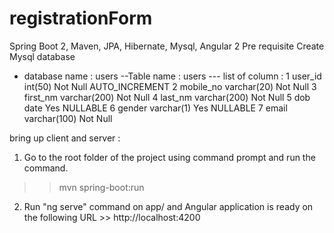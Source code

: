 # registrationForm
Spring Boot 2, Maven, JPA, Hibernate, Mysql, Angular 2
Pre requisite
Create Mysql database
- database name : users
--Table name : users 
--- list of column :
1 user_id int(50) Not Null AUTO_INCREMENT
2 mobile_no varchar(20) Not Null
3 first_nm varchar(200) Not Null
4 last_nm varchar(200) Not Null
5 dob date Yes NULLABLE
6 gender varchar(1) Yes NULLABLE
7 email varchar(100) Not Null

bring up client and server :
1. Go to the root folder of the project using command prompt and run the command.
>> mvn spring-boot:run 
2. Run "ng serve" command on app/ and Angular application is ready on the following URL >> http://localhost:4200
